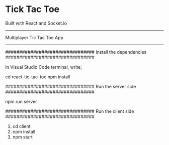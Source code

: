 # Tick Tac Toe

Built with React and Socket.io

********************************
   Multiplayer Tic Tac Toe App 
********************************


################################
    Install the dependencies
################################

In Visual Studio Code terminal, write;

cd react-tic-tac-toe
npm install

################################
    Run the server side
################################

npm run server

################################
    Run the client side
################################

1) cd client
2) npm install 
3) npm start

